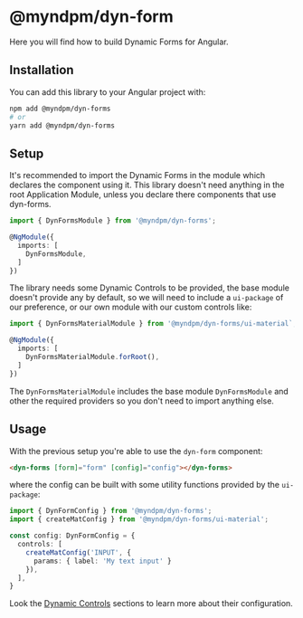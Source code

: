 # @myndpm/dyn-form

Here you will find how to build Dynamic Forms for Angular.

## Installation

You can add this library to your Angular project with:

```bash
npm add @myndpm/dyn-forms
# or
yarn add @myndpm/dyn-forms
```

## Setup

It's recommended to import the Dynamic Forms
in the module which declares the component using it.
This library doesn't need anything in the root Application Module,
unless you declare there components that use dyn-forms.

```typescript
import { DynFormsModule } from '@myndpm/dyn-forms';

@NgModule({
  imports: [
    DynFormsModule,
  ]
})
```

The library needs some Dynamic Controls to be provided,
the base module doesn't provide any by default,
so we will need to include a `ui-package` of our preference,
or our own module with our custom controls like:

```typescript
import { DynFormsMaterialModule } from '@myndpm/dyn-forms/ui-material`;

@NgModule({
  imports: [
    DynFormsMaterialModule.forRoot(),
  ]
})
```

The `DynFormsMaterialModule` includes the base module `DynFormsModule`
and other the required providers so you don't need to import anything else.

## Usage

With the previous setup you're able to use the `dyn-form` component:

```html
<dyn-forms [form]="form" [config]="config"></dyn-forms>
```

where the config can be built with some utility functions provided by the `ui-package`:

```typescript
import { DynFormConfig } from '@myndpm/dyn-forms';
import { createMatConfig } from '@myndpm/dyn-forms/ui-material';

const config: DynFormConfig = {
  controls: [
    createMatConfig('INPUT', {
      params: { label: 'My text input' }
    }),
  ],
}
```

Look the [Dynamic Controls](/docs/dyn-forms/intro/dynamic-controls) sections to learn more about their configuration.
